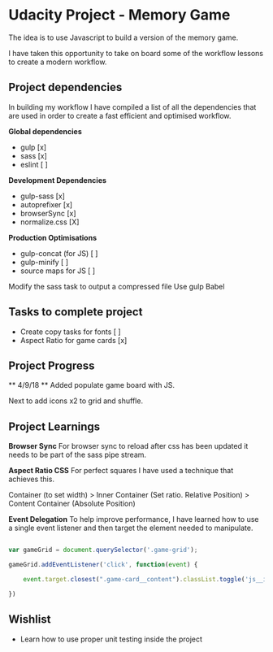 # Udacity Project - Memory Game
The idea is to use Javascript to build a version of the memory game.

I have taken this opportunity to take on board some of the workflow lessons to create
a modern workflow.

## Project dependencies
In building my workflow I have compiled a list of all the dependencies that are used in order to create a fast efficient and optimised workflow.

**Global dependencies**
- gulp [x]
- sass [x]
- eslint [ ]

**Development Dependencies**
- gulp-sass [x]
- autoprefixer [x]
- browserSync [x]
- normalize.css [X]

**Production Optimisations**
- gulp-concat (for JS) [ ]
- gulp-minify [ ]
- source maps for JS [ ]

Modify the sass task to output a compressed file
Use gulp Babel

## Tasks to complete project
- Create copy tasks for fonts [ ]
- Aspect Ratio for game cards [x]

## Project Progress
** 4/9/18 **
Added populate game board with JS.

Next to add icons x2 to grid and shuffle.

## Project Learnings
**Browser Sync**
For browser sync to reload after css has been updated it needs to be part of the
sass pipe stream.

**Aspect Ratio CSS**
For perfect squares I have used a technique that achieves this.

Container (to set width) > Inner Container (Set ratio. Relative Position) > Content Container (Absolute Position)

**Event Delegation**
To help improve performance, I have learned how to use a single event listener and then target the element needed to manipulate.

```js

var gameGrid = document.querySelector('.game-grid');

gameGrid.addEventListener('click', function(event) {

    event.target.closest(".game-card__content").classList.toggle('js__is-flipped');

})

```


## Wishlist
* Learn how to use proper unit testing inside the project
